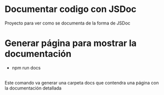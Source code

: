# Documentar codigo con JSDoc
Proyecto para ver como se documenta de la forma de JSDoc

# Generar página para mostrar la documentación

- npm run docs 
 <br/>
Este comando va generar una carpeta docs que contendra una página con la documentación detallada
